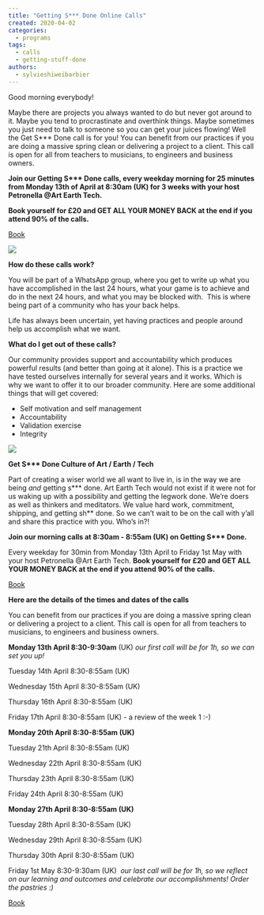 ```yaml
---
title: "Getting S*** Done Online Calls"
created: 2020-04-02
categories: 
  - programs
tags: 
  - calls
  - getting-stuff-done
authors: 
  - sylvieshiweibarbier
---
```


Good morning everybody!

Maybe there are projects you always wanted to do but never got around to it. Maybe you tend to procrastinate and overthink things. Maybe sometimes you just need to talk to someone so you can get your juices flowing! Well the Get S\*\*\* Done call is for you! You can benefit from our practices if you are doing a massive spring clean or delivering a project to a client. This call is open for all from teachers to musicians, to engineers and business owners. 

**Join our Getting S\*\*\* Done calls, every weekday morning for 25 minutes from Monday 13th of April at 8:30am (UK) for 3 weeks with your host Petronella @Art Earth Tech.**

**Book yourself for £20 and GET ALL YOUR MONEY BACK at the end if you attend 90% of the calls.**

[Book](https://ti.to/art-earth-tech/online-calls)

![](https://artearthtech.files.wordpress.com/2020/04/craig-cameron-rhz8amxnmvg-unsplash.jpg?w=1024)

**How do these calls work?** 

You will be part of a WhatsApp group, where you get to write up what you have accomplished in the last 24 hours, what your game is to achieve and do in the next 24 hours, and what you may be blocked with.  This is where being part of a community who has your back helps. 

Life has always been uncertain, yet having practices and people around help us accomplish what we want. 

**What do I get out of these calls?**

Our community provides support and accountability which produces powerful results (and better than going at it alone). This is a practice we have tested ourselves internally for several years and it works. Which is why we want to offer it to our broader community. Here are some additional things that will get covered:

- Self motivation and self management
- Accountability
- Validation exercise
- Integrity

![](https://artearthtech.files.wordpress.com/2020/04/alice-dietrich-fwf_fkj5tbo-unsplash.jpg?w=1024)

**Get S\*\*\* Done Culture of Art / Earth / Tech**

Part of creating a wiser world we all want to live in, is in the way we are being _and_ getting s\*\*\* done. Art Earth Tech would not exist if it were not for us waking up with a possibility and getting the legwork done. We’re doers as well as thinkers and meditators. We value hard work, commitment, shipping, and getting sh\*\* done. So we can’t wait to be on the call with y’all and share this practice with you. Who’s in?! 

**Join our morning calls at 8:30am - 8:55am (UK) on Getting S\*\*\* Done.** 

Every weekday for 30min from Monday 13th April to Friday 1st May with your host Petronella @Art Earth Tech. ****Book yourself for £20 and GET ALL YOUR MONEY BACK at the end if you attend 90% of the calls.****

[Book](https://ti.to/art-earth-tech/online-calls)

**Here are the details of the times and dates of the calls**

You can benefit from our practices if you are doing a massive spring clean or delivering a project to a client. This call is open for all from teachers to musicians, to engineers and business owners. 

**Monday 13th April 8:30-9:30am** (UK) _our first call will be for 1h, so we can set you up!_

Tuesday 14th April 8:30-8:55am (UK) 

Wednesday 15th April 8:30-8:55am (UK) 

Thursday 16th April 8:30-8:55am (UK)

Friday 17th April 8:30-8:55am (UK) - a review of the week 1 :-)

**Monday 20th April 8:30-8:55am (UK)**

Tuesday 21th April 8:30-8:55am (UK) 

Wednesday 22th April 8:30-8:55am (UK) 

Thursday 23th April 8:30-8:55am (UK)

Friday 24th April 8:30-8:55am (UK)  

**Monday 27th April 8:30-8:55am (UK)**

Tuesday 28th April 8:30-8:55am (UK) 

Wednesday 29th April 8:30-8:55am (UK) 

Thursday 30th April 8:30-8:55am (UK)

Friday 1st May 8:30-9:30am (UK)  _our last call will be for 1h, so we reflect on our learning and outcomes and celebrate our accomplishments!_ _Order the pastries :)_

[Book](https://ti.to/art-earth-tech/online-calls)
